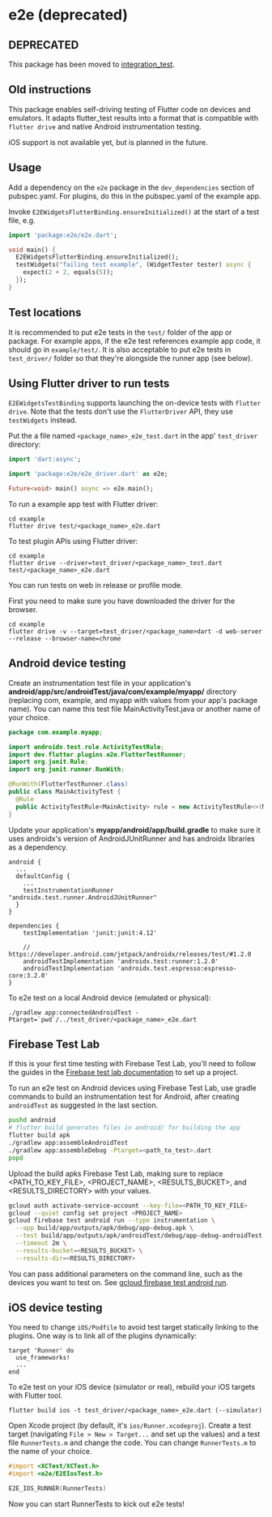 # e2e (deprecated)

## DEPRECATED

This package has been moved to [integration_test](https://github.com/flutter/plugins/tree/master/packages/integration_test).

## Old instructions

This package enables self-driving testing of Flutter code on devices and emulators.
It adapts flutter_test results into a format that is compatible with `flutter drive`
and native Android instrumentation testing.

iOS support is not available yet, but is planned in the future.

## Usage

Add a dependency on the `e2e` package in the
`dev_dependencies` section of pubspec.yaml. For plugins, do this in the
pubspec.yaml of the example app.

Invoke `E2EWidgetsFlutterBinding.ensureInitialized()` at the start
of a test file, e.g.

```dart
import 'package:e2e/e2e.dart';

void main() {
  E2EWidgetsFlutterBinding.ensureInitialized();
  testWidgets("failing test example", (WidgetTester tester) async {
    expect(2 + 2, equals(5));
  });
}
```

## Test locations

It is recommended to put e2e tests in the `test/` folder of the app or package.
For example apps, if the e2e test references example app code, it should go in
`example/test/`. It is also acceptable to put e2e tests in `test_driver/` folder
so that they're alongside the runner app (see below).

## Using Flutter driver to run tests

`E2EWidgetsTestBinding` supports launching the on-device tests with `flutter drive`.
Note that the tests don't use the `FlutterDriver` API, they use `testWidgets` instead.

Put the a file named `<package_name>_e2e_test.dart` in the app' `test_driver` directory:

```dart
import 'dart:async';

import 'package:e2e/e2e_driver.dart' as e2e;

Future<void> main() async => e2e.main();

```

To run a example app test with Flutter driver:

```
cd example
flutter drive test/<package_name>_e2e.dart
```

To test plugin APIs using Flutter driver:

```
cd example
flutter drive --driver=test_driver/<package_name>_test.dart test/<package_name>_e2e.dart
```

You can run tests on web in release or profile mode.

First you need to make sure you have downloaded the driver for the browser.

```
cd example
flutter drive -v --target=test_driver/<package_name>dart -d web-server --release --browser-name=chrome
```

## Android device testing

Create an instrumentation test file in your application's
**android/app/src/androidTest/java/com/example/myapp/** directory (replacing
com, example, and myapp with values from your app's package name). You can name
this test file MainActivityTest.java or another name of your choice.

```java
package com.example.myapp;

import androidx.test.rule.ActivityTestRule;
import dev.flutter.plugins.e2e.FlutterTestRunner;
import org.junit.Rule;
import org.junit.runner.RunWith;

@RunWith(FlutterTestRunner.class)
public class MainActivityTest {
  @Rule
  public ActivityTestRule<MainActivity> rule = new ActivityTestRule<>(MainActivity.class, true, false);
}
```

Update your application's **myapp/android/app/build.gradle** to make sure it
uses androidx's version of AndroidJUnitRunner and has androidx libraries as a
dependency.

```
android {
  ...
  defaultConfig {
    ...
    testInstrumentationRunner "androidx.test.runner.AndroidJUnitRunner"
  }
}

dependencies {
    testImplementation 'junit:junit:4.12'

    // https://developer.android.com/jetpack/androidx/releases/test/#1.2.0
    androidTestImplementation 'androidx.test:runner:1.2.0'
    androidTestImplementation 'androidx.test.espresso:espresso-core:3.2.0'
}
```

To e2e test on a local Android device (emulated or physical):

```
./gradlew app:connectedAndroidTest -Ptarget=`pwd`/../test_driver/<package_name>_e2e.dart
```

## Firebase Test Lab

If this is your first time testing with Firebase Test Lab, you'll need to follow
the guides in the [Firebase test lab
documentation](https://firebase.google.com/docs/test-lab/?gclid=EAIaIQobChMIs5qVwqW25QIV8iCtBh3DrwyUEAAYASAAEgLFU_D_BwE)
to set up a project.

To run an e2e test on Android devices using Firebase Test Lab, use gradle commands to build an
instrumentation test for Android, after creating `androidTest` as suggested in the last section.

```bash
pushd android
# flutter build generates files in android/ for building the app
flutter build apk
./gradlew app:assembleAndroidTest
./gradlew app:assembleDebug -Ptarget=<path_to_test>.dart
popd
```

Upload the build apks Firebase Test Lab, making sure to replace <PATH_TO_KEY_FILE>,
<PROJECT_NAME>, <RESULTS_BUCKET>, and <RESULTS_DIRECTORY> with your values.

```bash
gcloud auth activate-service-account --key-file=<PATH_TO_KEY_FILE>
gcloud --quiet config set project <PROJECT_NAME>
gcloud firebase test android run --type instrumentation \
  --app build/app/outputs/apk/debug/app-debug.apk \
  --test build/app/outputs/apk/androidTest/debug/app-debug-androidTest.apk\
  --timeout 2m \
  --results-bucket=<RESULTS_BUCKET> \
  --results-dir=<RESULTS_DIRECTORY>
```

You can pass additional parameters on the command line, such as the
devices you want to test on. See
[gcloud firebase test android run](https://cloud.google.com/sdk/gcloud/reference/firebase/test/android/run).

## iOS device testing

You need to change `iOS/Podfile` to avoid test target statically linking to the plugins. One way is to
link all of the plugins dynamically:

```
target 'Runner' do
  use_frameworks!
  ...
end
```

To e2e test on your iOS device (simulator or real), rebuild your iOS targets with Flutter tool.

```
flutter build ios -t test_driver/<package_name>_e2e.dart (--simulator)
```

Open Xcode project (by default, it's `ios/Runner.xcodeproj`). Create a test target
(navigating `File > New > Target...` and set up the values) and a test file `RunnerTests.m` and
change the code. You can change `RunnerTests.m` to the name of your choice.

```objective-c
#import <XCTest/XCTest.h>
#import <e2e/E2EIosTest.h>

E2E_IOS_RUNNER(RunnerTests)
```

Now you can start RunnerTests to kick out e2e tests!
